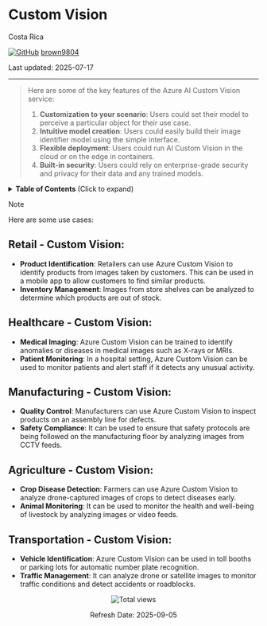 # Custom Vision

Costa Rica

[![GitHub](https://img.shields.io/badge/--181717?logo=github&logoColor=ffffff)](https://github.com/)
[brown9804](https://github.com/brown9804)

Last updated: 2025-07-17

----------

> Here are some of the key features of the Azure AI Custom Vision service:
> 1. **Customization to your scenario**: Users could set their model to perceive a particular object for their use case.
> 2. **Intuitive model creation**: Users could easily build their image identifier model using the simple interface.
> 3. **Flexible deployment**: Users could run AI Custom Vision in the cloud or on the edge in containers.
> 4. **Built-in security**: Users could rely on enterprise-grade security and privacy for their data and any trained models. 

<details>
<summary><b>Table of Contents</b> (Click to expand)</summary>

- [Retail - Custom Vision](#retail---custom-vision)
- [Healthcare - Custom Vision](#healthcare---custom-vision)
- [Manufacturing - Custom Vision](#manufacturing---custom-vision)
- [Agriculture - Custom Vision](#agriculture---custom-vision)
- [Transportation - Custom Vision](#transportation---custom-vision)

</details>

> [!NOTE]
> Here are some use cases:

## Retail - Custom Vision:

- **Product Identification**: Retailers can use Azure Custom Vision to identify products from images taken by customers. This can be used in a mobile app to allow customers to find similar products.
- **Inventory Management**: Images from store shelves can be analyzed to determine which products are out of stock.

## Healthcare - Custom Vision:

- **Medical Imaging**: Azure Custom Vision can be trained to identify anomalies or diseases in medical images such as X-rays or MRIs.
- **Patient Monitoring**: In a hospital setting, Azure Custom Vision can be used to monitor patients and alert staff if it detects any unusual activity.

## Manufacturing - Custom Vision:

- **Quality Control**: Manufacturers can use Azure Custom Vision to inspect products on an assembly line for defects.
- **Safety Compliance**: It can be used to ensure that safety protocols are being followed on the manufacturing floor by analyzing images from CCTV feeds.

## Agriculture - Custom Vision:

- **Crop Disease Detection**: Farmers can use Azure Custom Vision to analyze drone-captured images of crops to detect diseases early.
- **Animal Monitoring**: It can be used to monitor the health and well-being of livestock by analyzing images or video feeds.

## Transportation - Custom Vision:

- **Vehicle Identification**: Azure Custom Vision can be used in toll booths or parking lots for automatic number plate recognition.
- **Traffic Management**: It can analyze drone or satellite images to monitor traffic conditions and detect accidents or roadblocks.

<!-- START BADGE -->
<div align="center">
  <img src="https://img.shields.io/badge/Total%20views-1443-limegreen" alt="Total views">
  <p>Refresh Date: 2025-09-05</p>
</div>
<!-- END BADGE -->
